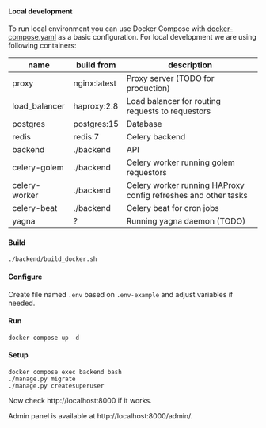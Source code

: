 #### Local development
To run local environment you can use Docker Compose with [docker-compose.yaml](https://github.com/imapp-pl/pawnshop-app/blob/main/docker-compose.yaml "docker-compose.yaml") as a basic configuration. 
For local development we are using following containers:

| name          | build from   | description                                                    |
|---------------|--------------|----------------------------------------------------------------|
| proxy         | nginx:latest | Proxy server (TODO for production)                             |
| load_balancer | haproxy:2.8  | Load balancer for routing requests to requestors               |
| postgres      | postgres:15  | Database                                                       |
| redis         | redis:7      | Celery backend                                                 |
| backend       | ./backend    | API                                                            |
| celery-golem  | ./backend    | Celery worker running golem requestors                         |
| celery-worker | ./backend    | Celery worker running HAProxy config refreshes and other tasks |
| celery-beat   | ./backend    | Celery beat for cron jobs                                      |
| yagna         | ?            | Running yagna daemon (TODO)                                    |

#### Build
`./backend/build_docker.sh`

#### Configure
Create file named `.env` based on `.env-example` and adjust variables if needed.

#### Run
```
docker compose up -d
```

#### Setup
```
docker compose exec backend bash
./manage.py migrate
./manage.py createsuperuser 
```

Now check http://localhost:8000 if it works.

Admin panel is available at http://localhost:8000/admin/.

